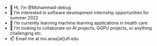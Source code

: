 - 👋 Hi, I’m @Mohammad-debug
- 👀 I’m interested in software development internship opportunities for summer 2022
- 🌱 I’m currently learning machine learning applications in health care
- 💞️ I’m looking to collaborate on AI projects, GGPU projects, or anything challenging etc.
- 📫 Email me at mo.anas[at]ufl.edu

<!---
Mohammad-debug/Mohammad-debug is a ✨ special ✨ repository because its `README.md` (this file) appears on your GitHub profile.
You can click the Preview link to take a look at your changes.
--->
